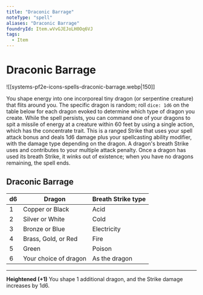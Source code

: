 ```yaml
---
title: "Draconic Barrage"
noteType: "spell"
aliases: "Draconic Barrage"
foundryId: Item.wVvGJEJoLH0Oq6VJ
tags:
  - Item
---
```


# Draconic Barrage
![[systems-pf2e-icons-spells-draconic-barrage.webp|150]]

You shape energy into one incorporeal tiny dragon (or serpentine creature) that flits around you. The specific dragon is random; roll `dice: 1d6` on the table below for each dragon evoked to determine which type of dragon you create. While the spell persists, you can command one of your dragons to spit a missile of energy at a creature within 60 feet by using a single action, which has the concentrate trait. This is a ranged Strike that uses your spell attack bonus and deals 1d6 damage plus your spellcasting ability modifier, with the damage type depending on the dragon. A dragon's breath Strike uses and contributes to your multiple attack penalty. Once a dragon has used its breath Strike, it winks out of existence; when you have no dragons remaining, the spell ends.

## Draconic Barrage

| d6 | Dragon | Breath Strike type |
| --- | --- | --- |
| 1 | Copper or Black | Acid |
| 2 | Silver or White | Cold |
| 3 | Bronze or Blue | Electricity |
| 4 | Brass, Gold, or Red | Fire |
| 5 | Green | Poison |
| 6 | Your choice of dragon | As the dragon |

* * *

**Heightened (+1)** You shape 1 additional dragon, and the Strike damage increases by 1d6.
